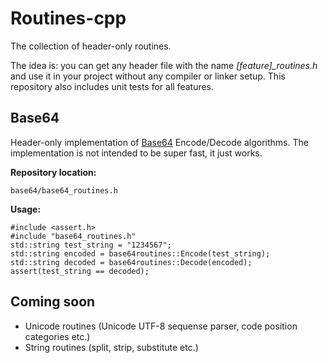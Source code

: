 # Routines-cpp #

The collection of header-only routines.

The idea is: you can get any header file with the name *[feature]_routines.h* and use it in your project without any compiler or linker setup. This repository also includes unit tests for all features.

## Base64 ##
Header-only implementation of [Base64](https://en.wikipedia.org/wiki/Base64) Encode/Decode algorithms. The implementation is not intended to be super fast, it just works.

__Repository location:__

    base64/base64_routines.h

__Usage:__
    
    #include <assert.h>
    #include "base64_routines.h"
    std::string test_string = "1234567";
    std::string encoded = base64routines::Encode(test_string);
    std::string decoded = base64routines::Decode(encoded);
    assert(test_string == decoded);

## Coming soon ##
*  Unicode routines (Unicode UTF-8 sequense parser, code position categories etc.)
*  String routines (split, strip, substitute etc.)
